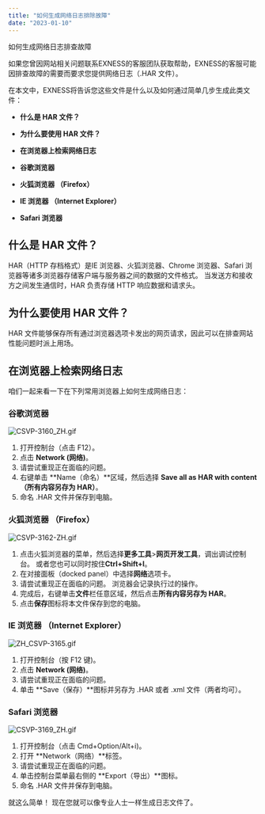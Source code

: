 ```yaml
---
title: "如何生成网络日志排除故障"
date: "2023-01-10"
---
```


<Ads></Ads> 

如何生成网络日志排查故障

如果您曾因网站相关问题联系EXNESS的客服团队获取帮助，EXNESS的客服可能因排查故障的需要而要求您提供网络日志（.HAR 文件）。

在本文中，EXNESS将告诉您这些文件是什么以及如何通过简单几步生成此类文件：

- **什么是 HAR 文件？**
- **为什么要使用 HAR 文件？**
- **在浏览器上检索网络日志**

- **谷歌浏览器**
- **火狐浏览器 （Firefox）**
- **IE 浏览器 （Internet Explorer）**
- **Safari 浏览器**

## 什么是 HAR 文件？

HAR（HTTP 存档格式）是IE 浏览器、火狐浏览器、Chrome 浏览器、Safari 浏览器等诸多浏览器存储客户端与服务器之间的数据的文件格式。 当发送方和接收方之间发生通信时，HAR 负责存储 HTTP 响应数据和请求头。

## 为什么要使用 HAR 文件？

HAR 文件能够保存所有通过浏览器选项卡发出的网页请求，因此可以在排查网站性能问题时派上用场。

## 在浏览器上检索网络日志

咱们一起来看一下在下列常用浏览器上如何生成网络日志：

### 谷歌浏览器

![CSVP-3160_ZH.gif](https://testingcf.jsdelivr.net/gh/jarlin8/OSS@main/exhelp/CSVP-3160_ZH.gif)

1. 打开控制台（点击 F12）。
2. 点击 **Network (网络)**。
3. 请尝试重现正在面临的问题。
4. 右键单击 **Name（命名）**区域，然后选择 **Save all as HAR with content（所有内容另存为 HAR）**。
5. 命名 .HAR 文件并保存到电脑。

### 火狐浏览器 （Firefox）

![CSVP-3162-ZH.gif](https://testingcf.jsdelivr.net/gh/jarlin8/OSS@main/exhelp/CSVP-3162-ZH.gif)

1. 点击火狐浏览器的菜单，然后选择**更多工具**>**网页开发工具**，调出调试控制台。 或者您也可以同时按住**Ctrl+Shift+I**。
2. 在对接面板（docked panel）中选择**网络**选项卡。
3. 请尝试重现正在面临的问题。 浏览器会记录执行过的操作。
4. 完成后，右键单击**文件**栏任意区域，然后点击**所有内容另存为 HAR**。
5. 点击**保存**图标将本文件保存到您的电脑。

### IE 浏览器 （Internet Explorer）

![ZH_CSVP-3165.gif](https://testingcf.jsdelivr.net/gh/jarlin8/OSS@main/exhelp/ZH_CSVP-3165.gif)

1. 打开控制台（按 F12 键)。
2. 点击 **Network (网络)**。
3. 请尝试重现正在面临的问题。
4. 单击 **Save（保存）**图标并另存为 .HAR 或者 .xml 文件（两者均可）。

### Safari 浏览器

![CSVP-3169_ZH.gif](https://testingcf.jsdelivr.net/gh/jarlin8/OSS@main/exhelp/CSVP-3169_ZH.gif)

1. 打开控制台（点击 Cmd+Option/Alt+i)。
2. 打开 **Network（网络）**标签。
3. 请尝试重现正在面临的问题。
4. 单击控制台菜单最右侧的 **Export（导出）**图标。
5. 命名 .HAR 文件并保存到电脑。

就这么简单！ 现在您就可以像专业人士一样生成日志文件了。

